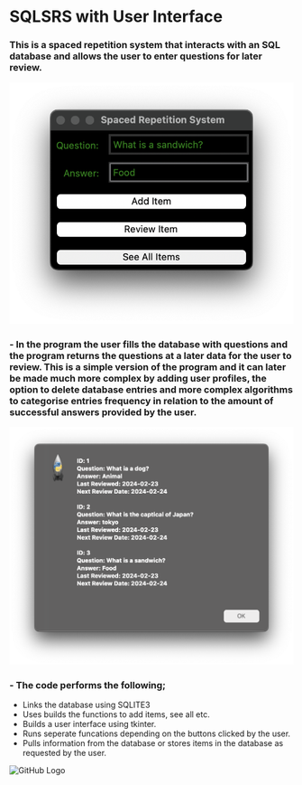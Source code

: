 # SQLSRS with User Interface
### This is a spaced repetition system that interacts with an SQL database and allows the user to enter questions for later review.
![User interface window](https://github.com/PureJD/SQLSRS/blob/main/SRS%20window.png?raw=true)

### - In the program the user fills the database with questions and the program returns the questions at a later data for the user to review. This is a simple version of the program and it can later be made much more complex by adding user profiles, the option to delete database entries and more complex algorithms to categorise entries frequency in relation to the amount of successful answers provided by the user. 
![Database view](https://github.com/PureJD/SQLSRS/blob/main/Database%20window.png?raw=true)

### - The code performs the following;
- Links the database using SQLITE3
- Uses builds the functions to add items, see all etc. 
- Builds a user interface using tkinter.
- Runs seperate funcations depending on the buttons clicked by the user.
- Pulls information from the database or stores items in the database as requested by the user. 




![GitHub Logo](https://github.com/github.png)